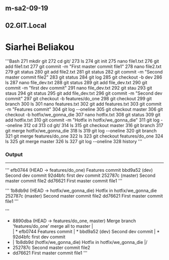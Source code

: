 ## m-sa2-09-19

## 02.GIT.Local
# Siarhei Beliakou

'''Bash
  271  mkdir git
  272  cd git/
  273  ls
  274  git init
  275  nano file1.txt
  276  git add file1.txt
  277  git commit -m "First master commit file1"
  278  nano file2.txt
  279  git status
  280  git add file2.txt
  281  git status
  282  git commit -m "Second master commit file2"
  283  git status
  284  git log
  285  git checkout -b dev
  286  ls
  287  nano file_dev.txt
  288  git status
  289  git add file_dev.txt
  290  git commit -m "first dev commit"
  291  nano file_dev.txt
  292  git stau
  293  git staus
  294  git status
  295  git add file_dev.txt
  296  git commit -m "Second dev commit"
  297  git checkout -b features/do_one
  298  git checkout
  299  git branch
  300  ls
  301  nano features.txt
  302  git add features.txt
  303  git commit -m "Features commit"
  304  git log --oneline
  305  git checkout master
  306  git checkout -b hotfix/we_gonna_die
  307  nano hotfix.txt
  308  git status
  309  git add hotfix.txt
  310  git commit -m  "Hotfix in hotfix/we_gonna_die"
  311  git log --oneline
  312  cd
  313  cd git/
  314  ls
  315  git checkout master
  316  git branch
  317  git merge hotfix/we_gonna_die
  318  ls
  319  git log --oneline
  320  git branch
  321  git merge features/do_one
  322  ls
  323  git checkout features/do_one
  324  ls
  325  git merge master
  326  ls
  327  git log --oneline
  328  history
'''

### Output 
******
'''
efb0744 (HEAD -> features/do_one) Features commit
bbd9a52 (dev) Second dev commit
92d4bfc first dev commit
252787c (master) Second master commit file2
dd76621 First master commit file1
'''


'''
1b8db9d (HEAD -> hotfix/we_gonna_die) Hotfix in hotfix/we_gonna_die
252787c (master) Second master commit file2
dd76621 First master commit file1
'''



'''
*   8890dba (HEAD -> features/do_one, master) Merge branch 'features/do_one' merge all to master
|\
| * efb0744 Features commit
| * bbd9a52 (dev) Second dev commit
| * 92d4bfc first dev commit
* | 1b8db9d (hotfix/we_gonna_die) Hotfix in hotfix/we_gonna_die
|/
* 252787c Second master commit file2
* dd76621 First master commit file1
'''
